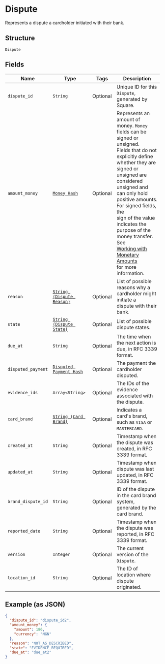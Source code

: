 
# Dispute

Represents a dispute a cardholder initiated with their bank.

## Structure

`Dispute`

## Fields

| Name | Type | Tags | Description |
|  --- | --- | --- | --- |
| `dispute_id` | `String` | Optional | Unique ID for this `Dispute`, generated by Square. |
| `amount_money` | [`Money Hash`](/doc/models/money.md) | Optional | Represents an amount of money. `Money` fields can be signed or unsigned.<br>Fields that do not explicitly define whether they are signed or unsigned are<br>considered unsigned and can only hold positive amounts. For signed fields, the<br>sign of the value indicates the purpose of the money transfer. See<br>[Working with Monetary Amounts](https://developer.squareup.com/docs/build-basics/working-with-monetary-amounts)<br>for more information. |
| `reason` | [`String (Dispute Reason)`](/doc/models/dispute-reason.md) | Optional | List of possible reasons why a cardholder might initiate a<br>dispute with their bank. |
| `state` | [`String (Dispute State)`](/doc/models/dispute-state.md) | Optional | List of possible dispute states. |
| `due_at` | `String` | Optional | The time when the next action is due, in RFC 3339 format. |
| `disputed_payment` | [`Disputed Payment Hash`](/doc/models/disputed-payment.md) | Optional | The payment the cardholder disputed. |
| `evidence_ids` | `Array<String>` | Optional | The IDs of the evidence associated with the dispute. |
| `card_brand` | [`String (Card Brand)`](/doc/models/card-brand.md) | Optional | Indicates a card's brand, such as `VISA` or `MASTERCARD`. |
| `created_at` | `String` | Optional | Timestamp when the dispute was created, in RFC 3339 format. |
| `updated_at` | `String` | Optional | Timestamp when dispute was last updated, in RFC 3339 format. |
| `brand_dispute_id` | `String` | Optional | ID of the dispute in the card brand system, generated by the card brand. |
| `reported_date` | `String` | Optional | Timestamp when the dispute was reported, in RFC 3339 format. |
| `version` | `Integer` | Optional | The current version of the `Dispute`. |
| `location_id` | `String` | Optional | The ID of location where dispute originated. |

## Example (as JSON)

```json
{
  "dispute_id": "dispute_id2",
  "amount_money": {
    "amount": 186,
    "currency": "NGN"
  },
  "reason": "NOT_AS_DESCRIBED",
  "state": "EVIDENCE_REQUIRED",
  "due_at": "due_at2"
}
```

